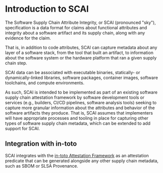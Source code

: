 # Introduction to SCAI

The Software Supply Chain Attribute Integrity, or SCAI (pronounced "sky"),
specification is a data format for claims about functional attributes and
integrity about a software artifact and its supply chain, along with any
evidence for the claim.

That is, in addition to code attributes, SCAI can capture metadata about any
layer of a software stack, from the tool that built an artifact, to
information about the software system or the hardware platform that ran a
given supply chain step.

SCAI data can be associated with executable binaries, statically- or
dynamically-linked libraries, software packages, container images,
software toolchains, and compute environments.

As such, SCAI is intended to be implemented as part of an existing software
supply chain attestation framework by software development tools or services
(e.g., builders, CI/CD pipelines, software analysis tools) seeking to
capture more granular information about the attributes and behavior of the
software artifacts they produce. That is, SCAI assumes that implementers will
have appropriate processes and tooling in place for capturing other types of
software supply chain metadata, which can be extended to add support for SCAI.

## Integration with in-toto

SCAI integrates with the [in-toto Attestation Framework] as an attestation
predicate that can be generated alongside any other supply chain metadata,
such as SBOM or SLSA Provenance.

[in-toto Attestation Framework]: https://github.com/in-toto/attestation
